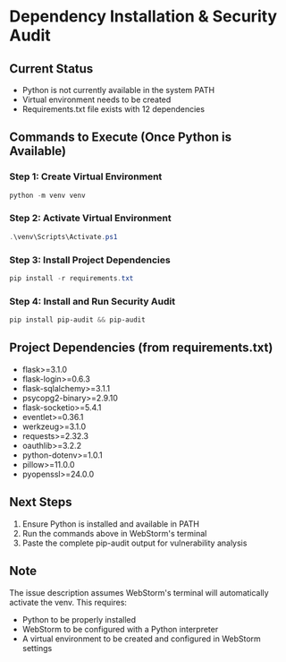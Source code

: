 # Dependency Installation & Security Audit

## Current Status
- Python is not currently available in the system PATH
- Virtual environment needs to be created
- Requirements.txt file exists with 12 dependencies

## Commands to Execute (Once Python is Available)

### Step 1: Create Virtual Environment
```powershell
python -m venv venv
```

### Step 2: Activate Virtual Environment
```powershell
.\venv\Scripts\Activate.ps1
```

### Step 3: Install Project Dependencies
```powershell
pip install -r requirements.txt
```

### Step 4: Install and Run Security Audit
```powershell
pip install pip-audit && pip-audit
```

## Project Dependencies (from requirements.txt)
- flask>=3.1.0
- flask-login>=0.6.3
- flask-sqlalchemy>=3.1.1
- psycopg2-binary>=2.9.10
- flask-socketio>=5.4.1
- eventlet>=0.36.1
- werkzeug>=3.1.0
- requests>=2.32.3
- oauthlib>=3.2.2
- python-dotenv>=1.0.1
- pillow>=11.0.0
- pyopenssl>=24.0.0

## Next Steps
1. Ensure Python is installed and available in PATH
2. Run the commands above in WebStorm's terminal
3. Paste the complete pip-audit output for vulnerability analysis

## Note
The issue description assumes WebStorm's terminal will automatically activate the venv. This requires:
- Python to be properly installed
- WebStorm to be configured with a Python interpreter
- A virtual environment to be created and configured in WebStorm settings
